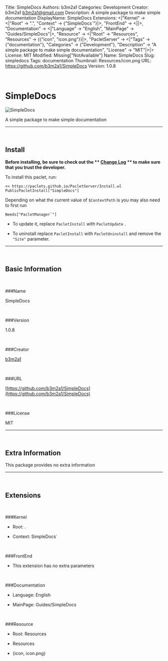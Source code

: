 Title: SimpleDocs
Authors: b3m2a1
Categories: Development
Creator: b3m2a1 <b3m2a1@gmail.com>
Description: A simple package to make simple documentation
DisplayName: SimpleDocs
Extensions: <|"Kernel" -> <|"Root" -> ".", "Context" -> {"SimpleDocs`"}|>, "FrontEnd" -> <||>, "Documentation" -> <|"Language" -> "English", "MainPage" -> "Guides/SimpleDocs"|>, "Resource" -> <|"Root" -> "Resources", "Resources" -> {{"icon", "icon.png"}}|>, "PacletServer" -> <|"Tags" -> {"documentation"}, "Categories" -> {"Development"}, "Description" -> "A simple package to make simple documentation", "License" -> "MIT"|>|>
License: MIT
Modified: Missing["NotAvailable"]
Name: SimpleDocs
Slug: simpledocs
Tags: documentation
Thumbnail: Resources/icon.png
URL: https://github.com/b3m2a1/SimpleDocs
Version: 1.0.8

<a id="simpledocs" class="Section" style="width:0;height:0;margin:0;padding:0;">&zwnj;</a>

# SimpleDocs

![SimpleDocs]({filename}/img/SimpleDocs/Resources/icon.png)

A simple package to make simple documentation

---

<a id="install" class="Subsection" style="width:0;height:0;margin:0;padding:0;">&zwnj;</a>

## Install

**Before installing, be sure to check out the ** **[Change Log](https://paclets.github.io/PacletServer/pages/log.html)** ** to make sure that you trust the developer.**

To install this paclet, run:

    << https://paclets.github.io/PacletServer/Install.wl
    PublicPacletInstall["SimpleDocs"]

Depending on what the current value of  ```$ContextPath``` is you may also need to first run

    Needs["PacletManager`"]

*  To update it, replace  ```PacletInstall``` with  ```PacletUpdate``` . 

*  To uninstall replace  ```PacletInstall``` with  ```PacletUninstall``` and remove the  ```"Site"``` parameter.

---

<a id="basicinformation" class="Subsection" style="width:0;height:0;margin:0;padding:0;">&zwnj;</a>

## Basic Information

<a id="name" class="Subsubsection" style="width:0;height:0;margin:0;padding:0;">&zwnj;</a>

###Name

SimpleDocs

<a id="version" class="Subsubsection" style="width:0;height:0;margin:0;padding:0;">&zwnj;</a>

###Version

1.0.8

<a id="creator" class="Subsubsection" style="width:0;height:0;margin:0;padding:0;">&zwnj;</a>

###Creator

[b3m2a1](mailto:b3m2a1@gmail.com)

<a id="url" class="Subsubsection" style="width:0;height:0;margin:0;padding:0;">&zwnj;</a>

###URL

[https://github.com/b3m2a1/SimpleDocs](https://github.com/b3m2a1/SimpleDocs)

<a id="license" class="Subsubsection" style="width:0;height:0;margin:0;padding:0;">&zwnj;</a>

###License

MIT

---

<a id="extrainformation" class="Subsection" style="width:0;height:0;margin:0;padding:0;">&zwnj;</a>

## Extra Information

This package provides no extra information

---

<a id="extensions" class="Subsection" style="width:0;height:0;margin:0;padding:0;">&zwnj;</a>

## Extensions

<a id="kernel" class="Subsubsection" style="width:0;height:0;margin:0;padding:0;">&zwnj;</a>

###Kernel

*  Root: .

*  Context: SimpleDocs`

<a id="frontend" class="Subsubsection" style="width:0;height:0;margin:0;padding:0;">&zwnj;</a>

###FrontEnd

*  This extension has no extra parameters

<a id="documentation" class="Subsubsection" style="width:0;height:0;margin:0;padding:0;">&zwnj;</a>

###Documentation

*  Language: English

*  MainPage: Guides/SimpleDocs

<a id="resource" class="Subsubsection" style="width:0;height:0;margin:0;padding:0;">&zwnj;</a>

###Resource

*  Root: Resources

*  Resources

  *  {icon, icon.png}